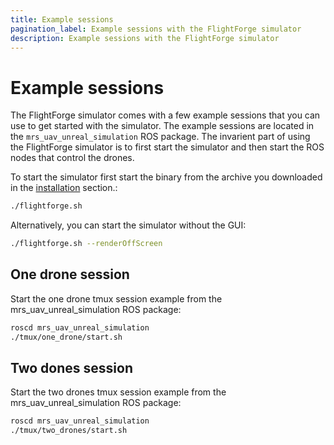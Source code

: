 ```yaml
---
title: Example sessions
pagination_label: Example sessions with the FlightForge simulator
description: Example sessions with the FlightForge simulator
---
```


# Example sessions

The FlightForge simulator comes with a few example sessions that you can use to get started with the simulator. 
The example sessions are located in the `mrs_uav_unreal_simulation` ROS package.
The invarient part of using the FlightForge simulator is to first start the simulator and then start the ROS nodes that control the drones.

To start the simulator first start the binary from the archive you downloaded in the [installation](10-installation.md) section.:

```bash
./flightforge.sh 
```

Alternatively, you can start the simulator without the GUI:

```bash
./flightforge.sh --renderOffScreen
```



## One drone session

Start the one drone tmux session example from the mrs_uav_unreal_simulation ROS package:
 
```bash
roscd mrs_uav_unreal_simulation
./tmux/one_drone/start.sh
```


## Two dones session

Start the two drones tmux session example from the mrs_uav_unreal_simulation ROS package:

```bash
roscd mrs_uav_unreal_simulation
./tmux/two_drones/start.sh
```
